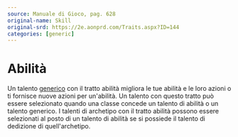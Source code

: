 ```yaml
---
source: Manuale di Gioco, pag. 628
original-name: Skill
original-srd: https://2e.aonprd.com/Traits.aspx?ID=144
categories: [generic]
---
```


# Abilità

Un talento [generico](/tratti/generico) con il tratto abilità migliora le tue
abilità e le loro azioni o ti fornisce nuove azioni per un'abilità. Un talento
con questo tratto può essere selezionato quando una classe concede un talento di
abilità o un talento generico. I talenti di archetipo con il tratto abilità
possono essere selezionati al posto di un talento di abilità se si possiede il
talento di dedizione di quell'archetipo.
